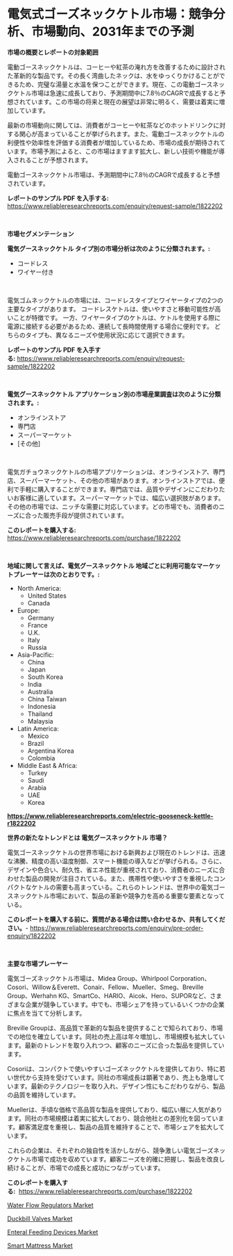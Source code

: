 <p><h1>電気式ゴーズネックケトル市場：競争分析、市場動向、2031年までの予測</h1></p><p><strong>市場の概要とレポートの対象範囲</strong></p>
<p><p>電動ゴースネックケトルは、コーヒーや紅茶の淹れ方を改善するために設計された革新的な製品です。その長く湾曲したネックは、水をゆっくりかけることができるため、完璧な湯量と水温を保つことができます。現在、この電動ゴースネックケトル市場は急速に成長しており、予測期間中に7.8％のCAGRで成長すると予想されています。この市場の将来と現在の展望は非常に明るく、需要は着実に増加しています。</p><p>最新の市場動向に関しては、消費者がコーヒーや紅茶などのホットドリンクに対する関心が高まっていることが挙げられます。また、電動ゴースネックケトルの利便性や効率性を評価する消費者が増加しているため、市場の成長が期待されています。市場予測によると、この市場はますます拡大し、新しい技術や機能が導入されることが予想されます。</p><p>電動ゴースネックケトル市場は、予測期間中に7.8％のCAGRで成長すると予想されています。</p></p>
<p><strong>レポートのサンプル PDF を入手する:</strong> <a href="https://www.reliableresearchreports.com/enquiry/request-sample/1822202">https://www.reliableresearchreports.com/enquiry/request-sample/1822202</a></p>
<p>&nbsp;</p>
<p><strong>市場セグメンテーション</strong></p>
<p><strong>電気グースネックケトル タイプ別の市場分析は次のように分類されます。:</strong></p>
<p><ul><li>コードレス</li><li>ワイヤー付き</li></ul></p>
<p>&nbsp;</p>
<p><p>電気ゴムネックケトルの市場には、コードレスタイプとワイヤータイプの2つの主要なタイプがあります。 コードレスケトルは、使いやすさと移動可能性が高いことが特徴です。 一方、ワイヤータイプのケトルは、ケトルを使用する際に電源に接続する必要があるため、連続して長時間使用する場合に便利です。 どちらのタイプも、異なるニーズや使用状況に応じて選択できます。</p></p>
<p><strong>レポートのサンプル PDF を入手する:</strong>&nbsp;<a href="https://www.reliableresearchreports.com/enquiry/request-sample/1822202">https://www.reliableresearchreports.com/enquiry/request-sample/1822202</a></p>
<p>&nbsp;</p>
<p><strong> 電気グースネックケトル アプリケーション別の市場産業調査は次のように分類されます。:</strong></p>
<p><ul><li>オンラインストア</li><li>専門店</li><li>スーパーマーケット</li><li>[その他]</li></ul></p>
<p>&nbsp;</p>
<p><p>電気ガチョウネックケトルの市場アプリケーションは、オンラインストア、専門店、スーパーマーケット、その他の市場があります。オンラインストアでは、便利で手軽に購入することができます。専門店では、品質やデザインにこだわりたいお客様に適しています。スーパーマーケットでは、幅広い選択肢があります。その他の市場では、ニッチな需要に対応しています。どの市場でも、消費者のニーズに合った販売手段が提供されています。</p></p>
<p><strong>このレポートを購入する:</strong>&nbsp; <a href="https://www.reliableresearchreports.com/purchase/1822202">https://www.reliableresearchreports.com/purchase/1822202</a></p>
<p>&nbsp;</p>
<p><strong>地域に関して言えば、電気グースネックケトル 地域ごとに利用可能なマーケットプレーヤーは次のとおりです。:</strong></p>
<p><ul>
    <li>
        North America:
        <ul>
            <li>United States</li>
            <li>Canada</li>
        </ul>
    </li>
    <li>
        Europe:
        <ul>
            <li>Germany</li>
            <li>France</li>
            <li>U.K.</li>
            <li>Italy</li>
            <li>Russia</li>
        </ul>
    </li>
    <li>
        Asia-Pacific:
        <ul>
            <li>China</li>
            <li>Japan</li>
            <li>South Korea</li>
            <li>India</li>
            <li>Australia</li>
            <li>China Taiwan</li>
            <li>Indonesia</li>
            <li>Thailand</li>
            <li>Malaysia</li>
        </ul>
    </li>
    <li>
        Latin America:
        <ul>
            <li>Mexico</li>
            <li>Brazil</li>
            <li>Argentina Korea</li>
            <li>Colombia</li>
        </ul>
    </li>
    <li>
        Middle East & Africa:
        <ul>
            <li>Turkey</li>
            <li>Saudi</li>
            <li>Arabia</li>
            <li>UAE</li>
            <li>Korea</li>
        </ul>
    </li>
    </ul></p>
<p><strong><a href="https://www.reliableresearchreports.com/electric-gooseneck-kettle-r1822202">https://www.reliableresearchreports.com/electric-gooseneck-kettle-r1822202</a></strong>&nbsp;</p>
<p><strong>世界の新たなトレンドとは 電気グースネックケトル 市場？</strong></p>
<p><p>電気ゴースネックケトルの世界市場における新興および現在のトレンドは、迅速な沸騰、精度の高い温度制御、スマート機能の導入などが挙げられる。さらに、デザインや色合い、耐久性、省エネ性能が重視されており、消費者のニーズに合わせた製品の開発が注目されている。また、携帯性や使いやすさを重視したコンパクトなケトルの需要も高まっている。これらのトレンドは、世界中の電気ゴースネックケトル市場において、製品の革新や競争力を高める重要な要素となっている。</p></p>
<p><strong>このレポートを購入する前に、質問がある場合は問い合わせるか、共有してください。</strong>- <a href="https://www.reliableresearchreports.com/enquiry/pre-order-enquiry/1822202">https://www.reliableresearchreports.com/enquiry/pre-order-enquiry/1822202</a></p>
<p>&nbsp;</p>
<p><strong>主要な市場プレーヤー</strong></p>
<p><p>電気ゴーズネックケトル市場は、Midea Group、Whirlpool Corporation、Cosori、Willow＆Everett、Conair、Fellow、Mueller、Smeg、Breville Group、Werhahn KG、SmartCo、HARIO、Aicok、Hero、SUPORなど、さまざまな企業が競争しています。中でも、市場シェアを持っているいくつかの企業に焦点を当てて分析します。</p><p>Breville Groupは、高品質で革新的な製品を提供することで知られており、市場での地位を確立しています。同社の売上高は年々増加し、市場規模も拡大しています。最新のトレンドを取り入れつつ、顧客のニーズに合った製品を提供しています。</p><p>Cosoriは、コンパクトで使いやすいゴーズネックケトルを提供しており、特に若い世代から支持を受けています。同社の市場成長は顕著であり、売上も急増しています。最新のテクノロジーを取り入れ、デザイン性にもこだわりながら、製品の品質を維持しています。</p><p>Muellerは、手頃な価格で高品質な製品を提供しており、幅広い層に人気があります。同社の市場規模は着実に拡大しており、競合他社との差別化を図っています。顧客満足度を重視し、製品の品質を維持することで、市場シェアを拡大しています。</p><p>これらの企業は、それぞれの独自性を活かしながら、競争激しい電気ゴーズネックケトル市場で成功を収めています。顧客ニーズを的確に把握し、製品を改良し続けることが、市場での成長と成功につながっています。</p></p>
<p><strong>このレポートを購入する:</strong>&nbsp;&nbsp;<a href="https://www.reliableresearchreports.com/purchase/1822202">https://www.reliableresearchreports.com/purchase/1822202</a></p>
<p><p><a href="https://github.com/dimitrishawkinswaynenp91rgz/Market-Research-Report-List-2/blob/main/water-flow-regulators-market.md">Water Flow Regulators Market</a></p><p><a href="https://github.com/changoleonlaverguenzanoexiste/Market-Research-Report-List-2/blob/main/duckbill-valves-market.md">Duckbill Valves Market</a></p><p><a href="https://www.linkedin.com/pulse/enteral-feeding-devices-market-comprehensive-assessment-qlgye?trackingId=Z4EeyqvUo5FMzWmNENUM1Q%3D%3D">Enteral Feeding Devices Market</a></p><p><a href="https://www.linkedin.com/pulse/smart-mattress-market-report-reveals-latest-trends-growth-0hove?trackingId=1YLNrxYujiHZz1DC1dW9ag%3D%3D">Smart Mattress Market</a></p></p>